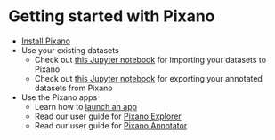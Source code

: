 # Getting started with Pixano

- [Install Pixano](install.md)
- Use your existing datasets
  - Check out <a href="https://github.com/pixano/pixano/tree/main/notebooks/datasets/import_dataset.ipynb" target="_blank">this Jupyter notebook</a> for importing your datasets to Pixano
  - Check out <a href="https://github.com/pixano/pixano/tree/main/notebooks/datasets/export_dataset.ipynb" target="_blank">this Jupyter notebook</a> for exporting your annotated datasets from Pixano
- Use the Pixano apps
  - Learn how to [launch an app](launch.md)
  - Read our user guide for [Pixano Explorer](explorer.md)
  - Read our user guide for [Pixano Annotator](annotator.md)
